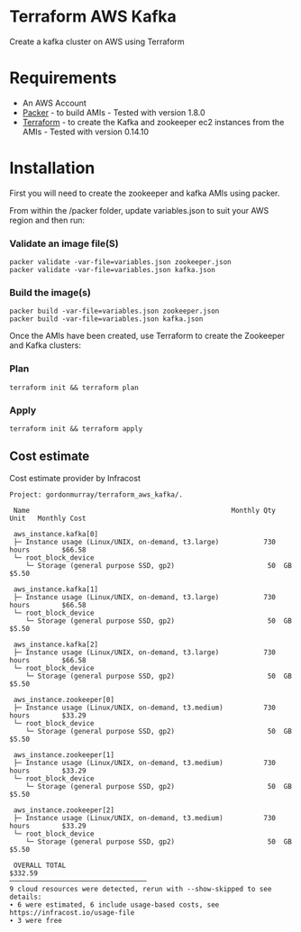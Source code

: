 # Terraform AWS Kafka
Create a kafka cluster on AWS using Terraform

# Requirements

* An AWS Account
* [Packer](https://www.packer.io/) - to build AMIs - Tested with version 1.8.0
* [Terraform](https://www.terraform.io/) - to create the Kafka and zookeeper ec2 instances from the AMIs - Tested with version 0.14.10

# Installation

First you will need to create the zookeeper and kafka AMIs using packer.

From within the /packer folder, update variables.json to suit your AWS region and then run:

### Validate an image file(S)

```
packer validate -var-file=variables.json zookeeper.json
packer validate -var-file=variables.json kafka.json
```

### Build the image(s)

```
packer build -var-file=variables.json zookeeper.json
packer build -var-file=variables.json kafka.json
```

Once the AMIs have been created, use Terraform to create the Zookeeper and Kafka clusters:

### Plan

```
terraform init && terraform plan
```

### Apply

```
terraform init && terraform apply
```


## Cost estimate

Cost estimate provider by Infracost

```
Project: gordonmurray/terraform_aws_kafka/.

 Name                                                  Monthly Qty  Unit   Monthly Cost

 aws_instance.kafka[0]
 ├─ Instance usage (Linux/UNIX, on-demand, t3.large)           730  hours        $66.58
 └─ root_block_device
    └─ Storage (general purpose SSD, gp2)                       50  GB            $5.50

 aws_instance.kafka[1]
 ├─ Instance usage (Linux/UNIX, on-demand, t3.large)           730  hours        $66.58
 └─ root_block_device
    └─ Storage (general purpose SSD, gp2)                       50  GB            $5.50

 aws_instance.kafka[2]
 ├─ Instance usage (Linux/UNIX, on-demand, t3.large)           730  hours        $66.58
 └─ root_block_device
    └─ Storage (general purpose SSD, gp2)                       50  GB            $5.50

 aws_instance.zookeeper[0]
 ├─ Instance usage (Linux/UNIX, on-demand, t3.medium)          730  hours        $33.29
 └─ root_block_device
    └─ Storage (general purpose SSD, gp2)                       50  GB            $5.50

 aws_instance.zookeeper[1]
 ├─ Instance usage (Linux/UNIX, on-demand, t3.medium)          730  hours        $33.29
 └─ root_block_device
    └─ Storage (general purpose SSD, gp2)                       50  GB            $5.50

 aws_instance.zookeeper[2]
 ├─ Instance usage (Linux/UNIX, on-demand, t3.medium)          730  hours        $33.29
 └─ root_block_device
    └─ Storage (general purpose SSD, gp2)                       50  GB            $5.50

 OVERALL TOTAL                                                                  $332.59
──────────────────────────────────
9 cloud resources were detected, rerun with --show-skipped to see details:
∙ 6 were estimated, 6 include usage-based costs, see https://infracost.io/usage-file
∙ 3 were free
```